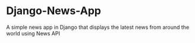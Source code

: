 # Django-News-App
A simple news app in Django that displays the latest news from around the world using News API
